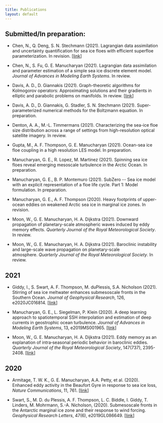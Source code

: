 ```yaml
---
title: Publications
layout: default
---
```

## Submitted/In preparation:

- Chen, N., Q. Deng, S. N. Stechmann (2021). Lagrangian data assimilation and uncertainty quantification for sea ice floes with efficient superfloe parameterization. In revision. [[link](https://arxiv.org/abs/2105.13569)]

- Chen, N., S. Fu, G. E. Manucharyan (2021). Lagrangian data assimilation and parameter estimation of a simple sea ice discrete element model. *Journal of Advances in Modeling Earth Systems*. In review.

- Davis, A. D., D. Giannakis (2021). Graph-theoretic algorithms for Kolmogorov operators: Approximating solutions and their gradients in elliptic and parabolic problems on manifolds. In review. [[link](https://arxiv.org/abs/2104.15124)]

- Davis, A. D., D. Giannakis, G. Stadler, S. N. Stechmann (2021). Super-parameterized numerical methods for the Boltzmann equation. In preparation.  

- Denton, A. A., M.-L. Timmermans (2021). Characterizing the sea-ice floe size distribution across a range of settings from high-resolution optical satellite imagery. In review.

- Gupta, M., A. F. Thompson, G. E. Manucharyan (2021). Ocean-sea ice floe coupling in a high resolution LES model. In preparation.

- Manucharyan, G. E., R. Lopez, M. Martinez (2021). Spinning sea ice floes reveal emerging mesoscale turbulence in the Arctic Ocean. In preparation.

- Manucharyan, G. E., B. P. Montemuro (2021). SubZero -- Sea ice model with an explicit representation of a floe life cycle. Part 1: Model formulation. In preparation.

- Manucharyan, G. E., A. F. Thompson (2020). Heavy footprints of upper-ocean eddies on weakened Arctic sea ice in marginal ice zones. In revision.

- Moon, W., G. E. Manucharyan, H. A. Dijkstra (2021). Downward propagation of planetary-scale atmospheric waves induced by eddy memory effects. *Quarterly Journal of the Royal Meteorological Society*. In review.

- Moon, W., G. E. Manucharyan, H. A. Dijkstra (2021). Baroclinic instability and large-scale wave propagation on planetary-scale atmosphere. *Quarterly Journal of the Royal Meteorological Society*. In review.

## 2021

- Giddy, I., S. Swart, A. F. Thompson, M. duPlessis, S.A. Nicholson (2021). Stirring of sea ice meltwater enhances submesoscale fronts in the Southern Ocean. *Journal of Geophysical Research*, 126, e2020JC016814. [[link](https://doi.org/10.1029/2020JC016814)] 

- Manucharyan, G. E., L. Siegelman, P. Klein (2020). A deep learning approach to spatiotemporal SSH interpolation and estimation of deep currents in geostrophic ocean turbulence. *Journal of Advances in Modeling Earth Systems*, 13, e2019MS001965. [[link]](https://doi.org/10.1029/2019MS001965)

- Moon, W., G. E. Manucharyan, H. A. Dijkstra  (2021). Eddy memory as an explanation of intra‐seasonal periodic behavior in baroclinic eddies. *Quarterly Journal of the Royal Meteorological Society*, 147(737), 2395-2408. [[link]](https://doi.org/10.1002/qj.4030)

## 2020

- Armitage, T. W. K., G. E. Manucharyan, A.A. Petty, et al. (2020). Enhanced eddy activity in the Beaufort Gyre in response to sea ice loss, *Nature Communications*, 11, 761. [[link](https://doi.org/10.1038/s41467-020-14449-z)]


- Swart, S., M. D. du Plessis, A. F. Thompson, L. C. Biddle, I. Giddy, T. Linders, M. Mohrmann, S.-A. Nicholson, (2020). Submesoscale fronts in the Antarctic marginal ice zone and their response to wind forcing. *Geophysical Research Letters*, 47(6), e2019GL086649. [[link](https://doi.org/10.1029/2019GL086649)]

